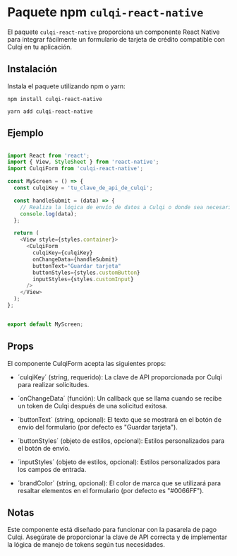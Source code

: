# Paquete npm `culqi-react-native`

El paquete `culqi-react-native` proporciona un componente React Native para integrar fácilmente un formulario de tarjeta de crédito compatible con Culqi en tu aplicación.

## Instalación

Instala el paquete utilizando npm o yarn:

``npm install culqi-react-native``

``yarn add culqi-react-native``


## Ejemplo

```javascript

import React from 'react';
import { View, StyleSheet } from 'react-native';
import CulqiForm from 'culqi-react-native';

const MyScreen = () => {
  const culqiKey = 'tu_clave_de_api_de_culqi';

  const handleSubmit = (data) => {
    // Realiza la lógica de envío de datos a Culqi o donde sea necesario
    console.log(data);
  };

  return (
    <View style={styles.container}>
      <CulqiForm
        culqiKey={culqiKey}
        onChangeData={handleSubmit}
        buttonText="Guardar tarjeta"
        buttonStyles={styles.customButton}
        inputStyles={styles.customInput}
      />
    </View>
  );
};


export default MyScreen;
```

## Props
El componente CulqiForm acepta las siguientes props:

- ´culqiKey´ (string, requerido): La clave de API proporcionada por Culqi para realizar solicitudes.

- ´onChangeData´ (función): Un callback que se llama cuando se recibe un token de Culqi después de una solicitud exitosa.

- ´buttonText´ (string, opcional): El texto que se mostrará en el botón de envío del formulario (por defecto es "Guardar tarjeta").

- ´buttonStyles´ (objeto de estilos, opcional): Estilos personalizados para el botón de envío.

- ´inputStyles´ (objeto de estilos, opcional): Estilos personalizados para los campos de entrada.

- ´brandColor´ (string, opcional): El color de marca que se utilizará para resaltar elementos en el formulario (por defecto es "#0066FF").


## Notas
Este componente está diseñado para funcionar con la pasarela de pago Culqi. Asegúrate de proporcionar la clave de API correcta y de implementar la lógica de manejo de tokens según tus necesidades.
